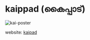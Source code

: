 # kaippad (കൈപ്പാട്)
![kai-poster](https://user-images.githubusercontent.com/98872041/156910172-c156ce38-acc1-4b73-83b5-1c17e1929dca.png)

website: [kaipad](https://projectpacha.github.io/kaipad/) 
